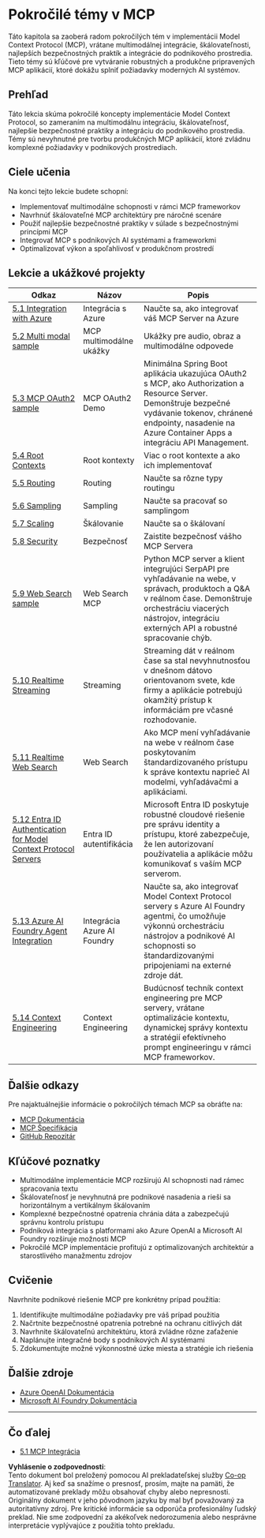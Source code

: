 <!--
CO_OP_TRANSLATOR_METADATA:
{
  "original_hash": "a5c1d9e9856024d23da4a65a847c75ac",
  "translation_date": "2025-07-18T07:21:20+00:00",
  "source_file": "05-AdvancedTopics/README.md",
  "language_code": "sk"
}
-->
# Pokročilé témy v MCP

Táto kapitola sa zaoberá radom pokročilých tém v implementácii Model Context Protocol (MCP), vrátane multimodálnej integrácie, škálovateľnosti, najlepších bezpečnostných praktík a integrácie do podnikového prostredia. Tieto témy sú kľúčové pre vytváranie robustných a produkčne pripravených MCP aplikácií, ktoré dokážu splniť požiadavky moderných AI systémov.

## Prehľad

Táto lekcia skúma pokročilé koncepty implementácie Model Context Protocol, so zameraním na multimodálnu integráciu, škálovateľnosť, najlepšie bezpečnostné praktiky a integráciu do podnikového prostredia. Témy sú nevyhnutné pre tvorbu produkčných MCP aplikácií, ktoré zvládnu komplexné požiadavky v podnikových prostrediach.

## Ciele učenia

Na konci tejto lekcie budete schopní:

- Implementovať multimodálne schopnosti v rámci MCP frameworkov
- Navrhnúť škálovateľné MCP architektúry pre náročné scenáre
- Použiť najlepšie bezpečnostné praktiky v súlade s bezpečnostnými princípmi MCP
- Integrovať MCP s podnikových AI systémami a frameworkmi
- Optimalizovať výkon a spoľahlivosť v produkčnom prostredí

## Lekcie a ukážkové projekty

| Odkaz | Názov | Popis |
|-------|--------|--------|
| [5.1 Integration with Azure](./mcp-integration/README.md) | Integrácia s Azure | Naučte sa, ako integrovať váš MCP Server na Azure |
| [5.2 Multi modal sample](./mcp-multi-modality/README.md) | MCP multimodálne ukážky | Ukážky pre audio, obraz a multimodálne odpovede |
| [5.3 MCP OAuth2 sample](../../../05-AdvancedTopics/mcp-oauth2-demo) | MCP OAuth2 Demo | Minimálna Spring Boot aplikácia ukazujúca OAuth2 s MCP, ako Authorization a Resource Server. Demonštruje bezpečné vydávanie tokenov, chránené endpointy, nasadenie na Azure Container Apps a integráciu API Management. |
| [5.4 Root Contexts](./mcp-root-contexts/README.md) | Root kontexty | Viac o root kontexte a ako ich implementovať |
| [5.5 Routing](./mcp-routing/README.md) | Routing | Naučte sa rôzne typy routingu |
| [5.6 Sampling](./mcp-sampling/README.md) | Sampling | Naučte sa pracovať so samplingom |
| [5.7 Scaling](./mcp-scaling/README.md) | Škálovanie | Naučte sa o škálovaní |
| [5.8 Security](./mcp-security/README.md) | Bezpečnosť | Zaistite bezpečnosť vášho MCP Servera |
| [5.9 Web Search sample](./web-search-mcp/README.md) | Web Search MCP | Python MCP server a klient integrujúci SerpAPI pre vyhľadávanie na webe, v správach, produktoch a Q&A v reálnom čase. Demonštruje orchestráciu viacerých nástrojov, integráciu externých API a robustné spracovanie chýb. |
| [5.10 Realtime Streaming](./mcp-realtimestreaming/README.md) | Streaming | Streaming dát v reálnom čase sa stal nevyhnutnosťou v dnešnom dátovo orientovanom svete, kde firmy a aplikácie potrebujú okamžitý prístup k informáciám pre včasné rozhodovanie. |
| [5.11 Realtime Web Search](./mcp-realtimesearch/README.md) | Web Search | Ako MCP mení vyhľadávanie na webe v reálnom čase poskytovaním štandardizovaného prístupu k správe kontextu naprieč AI modelmi, vyhľadávačmi a aplikáciami. |
| [5.12  Entra ID Authentication for Model Context Protocol Servers](./mcp-security-entra/README.md) | Entra ID autentifikácia | Microsoft Entra ID poskytuje robustné cloudové riešenie pre správu identity a prístupu, ktoré zabezpečuje, že len autorizovaní používatelia a aplikácie môžu komunikovať s vaším MCP serverom. |
| [5.13 Azure AI Foundry Agent Integration](./mcp-foundry-agent-integration/README.md) | Integrácia Azure AI Foundry | Naučte sa, ako integrovať Model Context Protocol servery s Azure AI Foundry agentmi, čo umožňuje výkonnú orchestráciu nástrojov a podnikové AI schopnosti so štandardizovanými pripojeniami na externé zdroje dát. |
| [5.14 Context Engineering](./mcp-contextengineering/README.md) | Context Engineering | Budúcnosť techník context engineering pre MCP servery, vrátane optimalizácie kontextu, dynamickej správy kontextu a stratégií efektívneho prompt engineeringu v rámci MCP frameworkov. |

## Ďalšie odkazy

Pre najaktuálnejšie informácie o pokročilých témach MCP sa obráťte na:
- [MCP Dokumentácia](https://modelcontextprotocol.io/)
- [MCP Špecifikácia](https://spec.modelcontextprotocol.io/)
- [GitHub Repozitár](https://github.com/modelcontextprotocol)

## Kľúčové poznatky

- Multimodálne implementácie MCP rozširujú AI schopnosti nad rámec spracovania textu
- Škálovateľnosť je nevyhnutná pre podnikové nasadenia a rieši sa horizontálnym a vertikálnym škálovaním
- Komplexné bezpečnostné opatrenia chránia dáta a zabezpečujú správnu kontrolu prístupu
- Podniková integrácia s platformami ako Azure OpenAI a Microsoft AI Foundry rozširuje možnosti MCP
- Pokročilé MCP implementácie profitujú z optimalizovaných architektúr a starostlivého manažmentu zdrojov

## Cvičenie

Navrhnite podnikové riešenie MCP pre konkrétny prípad použitia:

1. Identifikujte multimodálne požiadavky pre váš prípad použitia
2. Načrtnite bezpečnostné opatrenia potrebné na ochranu citlivých dát
3. Navrhnite škálovateľnú architektúru, ktorá zvládne rôzne zaťaženie
4. Naplánujte integračné body s podnikových AI systémami
5. Zdokumentujte možné výkonnostné úzke miesta a stratégie ich riešenia

## Ďalšie zdroje

- [Azure OpenAI Dokumentácia](https://learn.microsoft.com/en-us/azure/ai-services/openai/)
- [Microsoft AI Foundry Dokumentácia](https://learn.microsoft.com/en-us/ai-services/)

---

## Čo ďalej

- [5.1 MCP Integrácia](./mcp-integration/README.md)

**Vyhlásenie o zodpovednosti**:  
Tento dokument bol preložený pomocou AI prekladateľskej služby [Co-op Translator](https://github.com/Azure/co-op-translator). Aj keď sa snažíme o presnosť, prosím, majte na pamäti, že automatizované preklady môžu obsahovať chyby alebo nepresnosti. Originálny dokument v jeho pôvodnom jazyku by mal byť považovaný za autoritatívny zdroj. Pre kritické informácie sa odporúča profesionálny ľudský preklad. Nie sme zodpovední za akékoľvek nedorozumenia alebo nesprávne interpretácie vyplývajúce z použitia tohto prekladu.